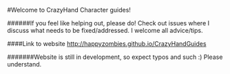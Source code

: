 #Welcome to CrazyHand Character guides! 

######If you feel like helping out, please do! Check out issues where I discuss what needs to be fixed/addressed. I welcome all advice/tips.

####Link to website http://happyzombies.github.io/CrazyHandGuides

#######Website is still in development, so expect typos and such :) Please understand.